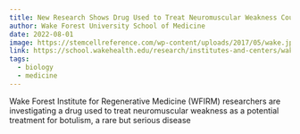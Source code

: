 ```yaml
---
title: New Research Shows Drug Used to Treat Neuromuscular Weakness Could Counter Botulism
author: Wake Forest University School of Medicine
date: 2022-08-01
image: https://stemcellreference.com/wp-content/uploads/2017/05/wake.jpg
link: https://school.wakehealth.edu/research/institutes-and-centers/wake-forest-institute-for-regenerative-medicine/awards-honors-and-media-coverage/2022/new-research-shows-drug-used-to-treat-neuromuscular-weakness-could-counter-botulism
tags:
  - biology
  - medicine
---
```


Wake Forest Institute for Regenerative Medicine (WFIRM) researchers are investigating a drug used to treat neuromuscular weakness as a potential treatment for botulism, a rare but serious disease
